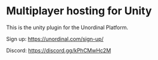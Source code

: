 # Multiplayer hosting for Unity

This is the unity plugin for the Unordinal Platform.


Sign up: https://unordinal.com/sign-up/

Discord: https://discord.gg/kPhCMwHc2M
